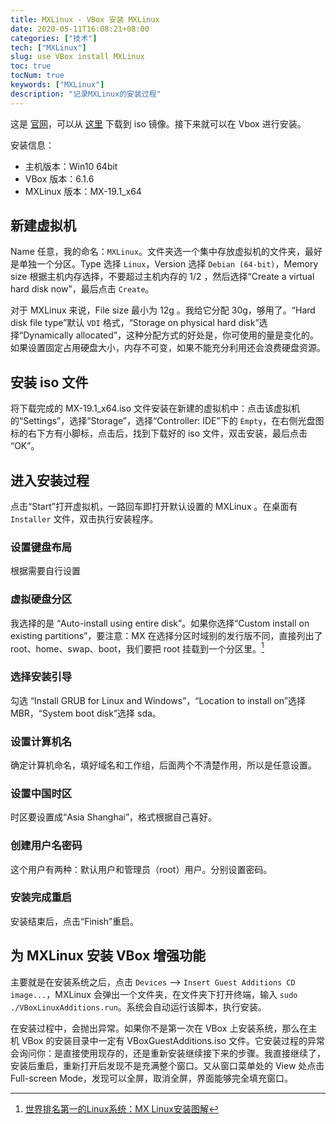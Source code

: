 ```yaml
---
title: MXLinux - VBox 安装 MXLinux
date: 2020-05-11T16:08:21+08:00
categories: ["技术"]
tech: ["MXLinux"]
slug: use VBox install MXLinux
toc: true
tocNum: true
keywords: ["MXLinux"]
description: "记录MXLinux的安装过程"
---
```


这是 [官网](https://mxlinux.org/)，可以从 [这里](https://mxlinux.org/wiki/system/iso-download-mirrors/) 下载到 iso 镜像。接下来就可以在 Vbox 进行安装。

安装信息：
- 主机版本：Win10 64bit
- VBox 版本：6.1.6
- MXLinux 版本：MX-19.1_x64

## 新建虚拟机

Name 任意，我的命名：`MXLinux`。文件夹选一个集中存放虚拟机的文件夹，最好是单独一个分区。Type 选择 `Linux`，Version 选择 `Debian (64-bit)`，Memory size 根据主机内存选择，不要超过主机内存的 1/2 ，然后选择“Create a virtual hard disk now”，最后点击 `Create`。

对于 MXLinux 来说，File size 最小为 12g 。我给它分配 30g，够用了。“Hard disk file type”默认 `VDI` 格式，“Storage on physical hard disk”选择“Dynamically allocated”，这种分配方式的好处是，你可使用的量是变化的。如果设置固定占用硬盘大小，内存不可变，如果不能充分利用还会浪费硬盘资源。

## 安装 iso 文件

将下载完成的 MX-19.1_x64.iso 文件安装在新建的虚拟机中：点击该虚拟机的“Settings”，选择“Storage”，选择“Controller: IDE”下的 `Empty`，在右侧光盘图标的右下方有小脚标，点击后，找到下载好的 iso 文件，双击安装，最后点击 “OK”。

## 进入安装过程

点击“Start”打开虚拟机，一路回车即打开默认设置的 MXLinux 。在桌面有 `Installer` 文件，双击执行安装程序。

### 设置键盘布局

根据需要自行设置

### 虚拟硬盘分区

我选择的是 “Auto-install using entire disk”。如果你选择“Custom install on existing partitions”，要注意：MX 在选择分区时域别的发行版不同，直接列出了 root、home、swap、boot，我们要把 root 挂载到一个分区里。[^1]

### 选择安装引导

勾选 “Install GRUB for Linux and Windows”，“Location to install on”选择 MBR，“System boot disk”选择 sda。

### 设置计算机名

确定计算机命名，填好域名和工作组，后面两个不清楚作用，所以是任意设置。

### 设置中国时区

时区要设置成“Asia Shanghai”，格式根据自己喜好。

### 创建用户名密码

这个用户有两种：默认用户和管理员（root）用户。分别设置密码。

### 安装完成重启

安装结束后，点击“Finish”重启。

## 为 MXLinux 安装 VBox 增强功能

主要就是在安装系统之后，点击 `Devices` --> `Insert Guest Additions CD image...`，MXLinux 会弹出一个文件夹，在文件夹下打开终端，输入 `sudo ./VBoxLinuxAdditions.run`。系统会自动运行该脚本，执行安装。

在安装过程中，会抛出异常。如果你不是第一次在 VBox 上安装系统，那么在主机 VBox 的安装目录中一定有 VBoxGuestAdditions.iso 文件。它安装过程的异常会询问你：是直接使用现存的，还是重新安装继续接下来的步骤。我直接继续了，安装后重启，重新打开后发现不是充满整个窗口。又从窗口菜单处的 View 处点击 Full-screen Mode，发现可以全屏，取消全屏，界面能够完全填充窗口。

[^1]: [世界排名第一的Linux系统：MX Linux安装图解](https://cloud.tencent.com/developer/news/472702)